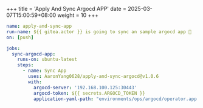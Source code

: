 +++
title = 'Apply And Sync Argocd APP'
date = 2025-03-07T15:00:59+08:00
weight = 10
+++


```yaml
name: apply-and-sync-app
run-name: ${{ gitea.actor }} is going to sync an sample argocd app 🚀
on: [push]

jobs:
  sync-argocd-app:
    runs-on: ubuntu-latest
    steps:
      - name: Sync App
        uses: AaronYang0628/apply-and-sync-argocd@v1.0.6
        with:
          argocd-server: '192.168.100.125:30443'
          argocd-token: ${{ secrets.ARGOCD_TOKEN }}
          application-yaml-path: "environments/ops/argocd/operator.app.yaml"
```

